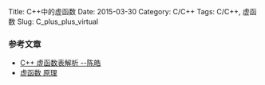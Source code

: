 Title: C++中的虚函数
Date: 2015-03-30
Category: C/C++
Tags: C/C++, 虚函数
Slug: C_plus_plus_virtual









### 参考文章
* [C++ 虚函数表解析 --陈皓](http://blog.csdn.net/haoel/article/details/1948051/)
* [虚函数 原理](http://blog.chinaunix.net/uid-23735893-id-2976429.html)